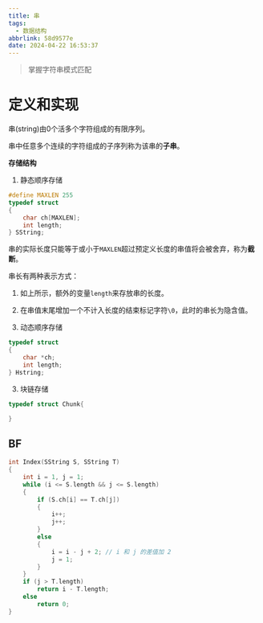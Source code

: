 ```yaml
---
title: 串
tags:
  - 数据结构
abbrlink: 58d9577e
date: 2024-04-22 16:53:37
---
```


>掌握字符串模式匹配

# 定义和实现

串(string)由0个活多个字符组成的有限序列。

串中任意多个连续的字符组成的子序列称为该串的**子串**。





**存储结构**

1. 静态顺序存储
```c
#define MAXLEN 255
typedef struct
{
    char ch[MAXLEN];
    int length;
} SString;
```
串的实际长度只能等于或小于`MAXLEN`超过预定义长度的串值将会被舍弃，称为**截断**。

串长有两种表示方式：
1. 如上所示，额外的变量`length`来存放串的长度。
2. 在串值末尾增加一个不计入长度的结束标记字符`\0`，此时的串长为隐含值。


2. 动态顺序存储
```c
typedef struct
{
    char *ch;
    int length;
} Hstring;
```

3. 块链存储

```c
typedef struct Chunk{

}
```



## BF

```c
int Index(SString S, SString T)
{
    int i = 1, j = 1;
    while (i <= S.length && j <= S.length)
    {
        if (S.ch[i] == T.ch[j])
        {
            i++;
            j++;
        }
        else
        {
            i = i - j + 2; // i 和 j 的差值加 2
            j = 1;
        }
    }
    if (j > T.length)
        return i - T.length;
    else
        return 0;
}
```